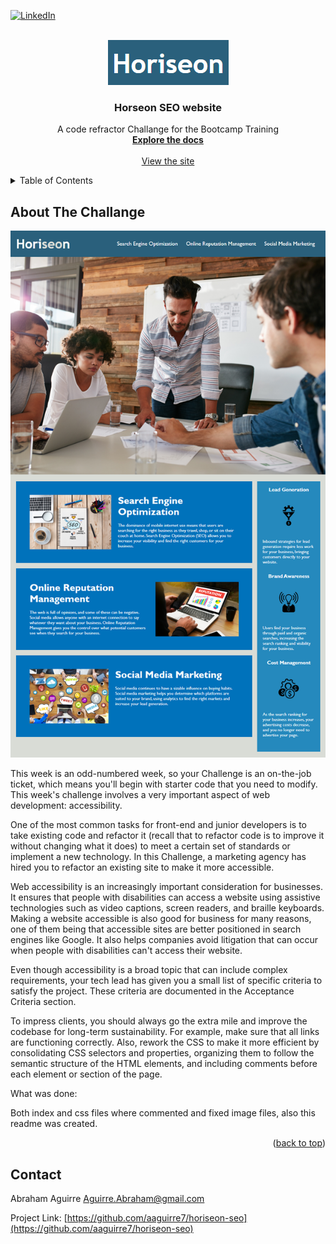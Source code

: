 <div id="top"><div>
<!--
*** This is the Readme for the Horseon Web site project
*** Bootcamp challange to make more optimized 
-->

<!-- Project Shields -->

[![LinkedIn][linkedin-shield]][linkedin-url]

<!-- Project Logo -->
<br />
<div align="center">
    <a href="https://github.com/aaguirre7/horiseon-seo">
        <img src="./assets/images/horiseon-logo.png" alt="Horiseon SEO Logo">
    <a/>
    <h3 align="center">
        Horseon SEO website
    </h3>
    <p align="center">
        A code refractor Challange for the Bootcamp Training
        <br />
        <a href="https://github.com/aaguirre7/horiseon-seo">
            <strong>Explore the docs</strong>
        </a>
        <br />
        <br />
        <a href="https://aaguirre7.github.io/horiseon-seo/">
            View the site
        </a>
    </p>
</div>

<!-- TABLE OF CONTENTS -->
<details>
  <summary>Table of Contents</summary>
  <ol>
    <li>
      <a href="#about-the-project">About The Project</a>
    </li>
    <li>
        <a href="#contact">Contact</a>
    </li>

  </ol>
</details>

<!-- ABOUT THE PROJECT -->
## About The Challange

[![Product Name Screen Shot][product-screenshot]](./assets/images/01-html-css-git-homework-demo.png)

This week is an odd-numbered week, so your Challenge is an on-the-job ticket, which means you'll begin with starter code that you need to modify. This week's challenge involves a very important aspect of web development: accessibility.

One of the most common tasks for front-end and junior developers is to take existing code and refactor it (recall that to refactor code is to improve it without changing what it does) to meet a certain set of standards or implement a new technology. In this Challenge, a marketing agency has hired you to refactor an existing site to make it more accessible.

Web accessibility is an increasingly important consideration for businesses. It ensures that people with disabilities can access a website using assistive technologies such as video captions, screen readers, and braille keyboards. Making a website accessible is also good for business for many reasons, one of them being that accessible sites are better positioned in search engines like Google. It also helps companies avoid litigation that can occur when people with disabilities can't access their website.

Even though accessibility is a broad topic that can include complex requirements, your tech lead has given you a small list of specific criteria to satisfy the project. These criteria are documented in the Acceptance Criteria section.

To impress clients, you should always go the extra mile and improve the codebase for long-term sustainability. For example, make sure that all links are functioning correctly. Also, rework the CSS to make it more efficient by consolidating CSS selectors and properties, organizing them to follow the semantic structure of the HTML elements, and including comments before each element or section of the page.

What was done:

Both index and css files where commented and fixed image files, also this readme was created.


<p align="right">(<a href="#top">back to top</a>)</p>

<!-- CONTACT -->
## Contact

Abraham Aguirre Aguirre.Abraham@gmail.com

Project Link: [https://github.com/aaguirre7/horiseon-seo](https://github.com/aaguirre7/horiseon-seo)

<!-- MARKDOWN LINKS & IMAGES -->
[linkedin-shield]: https://img.shields.io/badge/-LinkedIn-black.svg?style=for-the-badge&logo=linkedin&colorB=555
[linkedin-url]: https://www.linkedin.com/in/abraham-aguirre-1b237293/
[product-screenshot]: ./assets/images/01-html-css-git-homework-demo.png